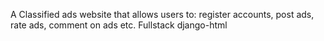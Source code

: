 A Classified ads website that allows users to: register accounts, post ads, rate ads, comment on ads etc.
Fullstack django-html